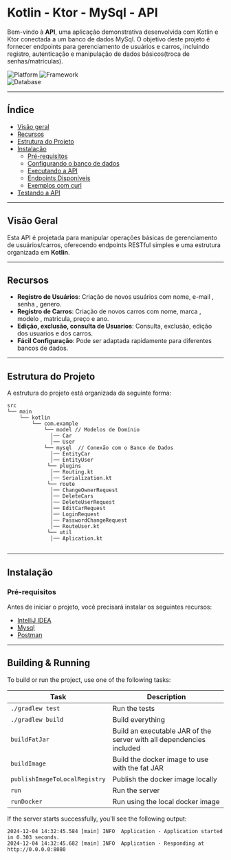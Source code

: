 # Kotlin - Ktor - MySql - API

Bem-vindo à **API**, uma aplicação demonstrativa desenvolvida com Kotlin e Ktor  conectada a um banco de dados MySql. O objetivo deste projeto é fornecer endpoints para gerenciamento de usuários e carros, incluindo registro, autenticação e manipulação de dados básicos(troca de senhas/matriculas).

![Platform](https://img.shields.io/badge/platform-Kotlin-blue.svg)
![Framework](https://img.shields.io/badge/framework-Ktor-blue.svg)  
![Database](https://img.shields.io/badge/database-MySql-blue.svg)  

---

## **Índice**

- [Visão geral](#visão-geral)
- [Recursos](#recursos)
- [Estrutura do Projeto](#estrutura-do-projeto)
- [Instalação](#instalação)
  - [Pré-requisitos](#pré-requisitos)
  - [Configurando o banco de dados](#configurando-o-banco-de-dados)
  - [Executando a API](#executando-a-api)
  - [Endpoints Disponíveis](#endpoints-disponíveis)
  - [Exemplos com curl](#exemplos-com-curl)
- [Testando a API](#testing-the-api)

---

## **Visão Geral**

Esta API é projetada para manipular operações básicas de gerenciamento de usuários/carros, oferecendo endpoints RESTful simples e uma estrutura organizada em **Kotlin**.

---

## **Recursos**

- **Registro de Usuários**: Criação de novos usuários com nome, e-mail , senha , genero.
- **Registro de Carros**: Criação de novos carros com nome, marca , modelo , matricula, preço e ano.
- **Edição, exclusão, consulta de Usuarios**: Consulta, exclusão, edição dos usuarios e dos carros.
- **Fácil Configuração**: Pode ser adaptada rapidamente para diferentes bancos de dados.

---


## **Estrutura do Projeto**

A estrutura do projeto está organizada da seguinte forma:

```plaintext
src
└── main
    └── kotlin
        └── com.example
            └── model // Modelos de Domínio
              │── Car
              │── User
            └── mysql  // Conexão com o Banco de Dados
              │── EntityCar
              │── EntityUser
             └── plugins
              │── Routing.kt
              │── Serialization.kt
             └── route
              │── ChangeOwnerRequest
              │── DeleteCars
              │── DeleteUserRequest
              │── EditCarRequest
              │── LoginRequest
              │── PasswordChangeRequest
              │── RouteUser.kt
             └── util
              │── Aplication.kt


```

---

## **Instalação**

### **Pré-requisitos**

Antes de iniciar o projeto, você precisará instalar os seguintes recursos:

- [IntelliJ IDEA](https://www.jetbrains.com/idea/)
- [Mysql](https://www.mysql.org/download/)
- [Postman](https://postman.org/install/)

---

## Building & Running

To build or run the project, use one of the following tasks:

| Task                          | Description                                                          |
| -------------------------------|---------------------------------------------------------------------- |
| `./gradlew test`              | Run the tests                                                        |
| `./gradlew build`             | Build everything                                                     |
| `buildFatJar`                 | Build an executable JAR of the server with all dependencies included |
| `buildImage`                  | Build the docker image to use with the fat JAR                       |
| `publishImageToLocalRegistry` | Publish the docker image locally                                     |
| `run`                         | Run the server                                                       |
| `runDocker`                   | Run using the local docker image                                     |

If the server starts successfully, you'll see the following output:

```
2024-12-04 14:32:45.584 [main] INFO  Application - Application started in 0.303 seconds.
2024-12-04 14:32:45.682 [main] INFO  Application - Responding at http://0.0.0.0:8080
```

